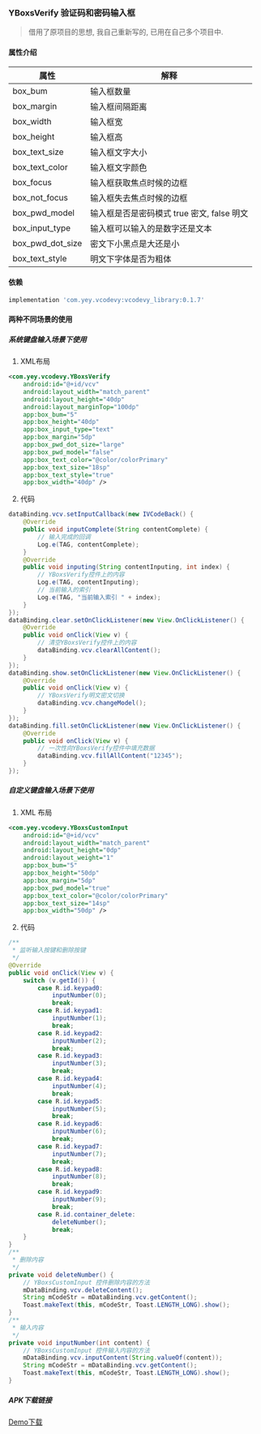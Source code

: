 ### YBoxsVerify 验证码和密码输入框 
> 借用了原项目的思想, 我自己重新写的, 已用在自己多个项目中.
#### 属性介绍
| 属性 |   解释   |
| --- | -------- |
|box_bum|输入框数量|
|box_margin|输入框间隔距离|
|box_width|输入框宽|
|box_height|输入框高|
|box_text_size|输入框文字大小|
|box_text_color|输入框文字颜色|
|box_focus|输入框获取焦点时候的边框|
|box_not_focus|输入框失去焦点时候的边框|
|box_pwd_model|输入框是否是密码模式 true 密文, false 明文|
|box_input_type|输入框可以输入的是数字还是文本|
|box_pwd_dot_size|密文下小黑点是大还是小|
|box_text_style|明文下字体是否为粗体|
#### 依赖
```groovy
implementation 'com.yey.vcodevy:vcodevy_library:0.1.7'
```
#### 两种不同场景的使用
##### 系统键盘输入场景下使用
1. XML布局
```xml
<com.yey.vcodevy.YBoxsVerify
    android:id="@+id/vcv"
    android:layout_width="match_parent"
    android:layout_height="40dp"
    android:layout_marginTop="100dp"
    app:box_bum="5"
    app:box_height="40dp"
    app:box_input_type="text"
    app:box_margin="5dp"
    app:box_pwd_dot_size="large"
    app:box_pwd_model="false"
    app:box_text_color="@color/colorPrimary"
    app:box_text_size="18sp"
    app:box_text_style="true"
    app:box_width="40dp" />
```
2. 代码
```java
dataBinding.vcv.setInputCallback(new IVCodeBack() {
    @Override
    public void inputComplete(String contentComplete) {
        // 输入完成的回调
        Log.e(TAG, contentComplete);
    }
    @Override
    public void inputing(String contentInputing, int index) {
        // YBoxsVerify控件上的内容
        Log.e(TAG, contentInputing);
        // 当前输入的索引
        Log.e(TAG, "当前输入索引 " + index);
    }
});
dataBinding.clear.setOnClickListener(new View.OnClickListener() {
    @Override
    public void onClick(View v) {
        // 清空YBoxsVerify控件上的内容
        dataBinding.vcv.clearAllContent();
    }
});
dataBinding.show.setOnClickListener(new View.OnClickListener() {
    @Override
    public void onClick(View v) {
        // YBoxsVerify明文密文切换
        dataBinding.vcv.changeModel();
    }
});
dataBinding.fill.setOnClickListener(new View.OnClickListener() {
    @Override
    public void onClick(View v) {
        // 一次性向YBoxsVerify控件中填充数据
        dataBinding.vcv.fillAllContent("12345");
    }
});
```
##### 自定义键盘输入场景下使用
1. XML 布局
```xml
<com.yey.vcodevy.YBoxsCustomInput
    android:id="@+id/vcv"
    android:layout_width="match_parent"
    android:layout_height="0dp"
    android:layout_weight="1"
    app:box_bum="5"
    app:box_height="50dp"
    app:box_margin="5dp"
    app:box_pwd_model="true"
    app:box_text_color="@color/colorPrimary"
    app:box_text_size="14sp"
    app:box_width="50dp" />
```
2. 代码
```java
/**
 * 监听输入按键和删除按键
 */
@Override
public void onClick(View v) {
    switch (v.getId()) {
        case R.id.keypad0:
            inputNumber(0);
            break;
        case R.id.keypad1:
            inputNumber(1);
            break;
        case R.id.keypad2:
            inputNumber(2);
            break;
        case R.id.keypad3:
            inputNumber(3);
            break;
        case R.id.keypad4:
            inputNumber(4);
            break;
        case R.id.keypad5:
            inputNumber(5);
            break;
        case R.id.keypad6:
            inputNumber(6);
            break;
        case R.id.keypad7:
            inputNumber(7);
            break;
        case R.id.keypad8:
            inputNumber(8);
            break;
        case R.id.keypad9:
            inputNumber(9);
            break;
        case R.id.container_delete:
            deleteNumber();
            break;
    }
}
/**
 * 删除内容
 */
private void deleteNumber() {
    // YBoxsCustomInput 控件删除内容的方法
    mDataBinding.vcv.deleteContent();
    String mCodeStr = mDataBinding.vcv.getContent();
    Toast.makeText(this, mCodeStr, Toast.LENGTH_LONG).show();
}
/**
 * 输入内容
 */
private void inputNumber(int content) {
    // YBoxsCustomInput 控件输入内容的方法
    mDataBinding.vcv.inputContent(String.valueOf(content));
    String mCodeStr = mDataBinding.vcv.getContent();
    Toast.makeText(this, mCodeStr, Toast.LENGTH_LONG).show();
}
```
##### APK下载链接
[Demo下载]()

